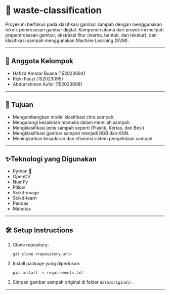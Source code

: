 # 📌 waste-classification
Proyek ini berfokus pada klasifikasi gambar sampah dengan menggunakan teknik pemrosesan gambar digital. Komponen utama dari proyek ini meliputi prapemrosesan gambar, ekstraksi fitur (warna, bentuk, dan tekstur), dan klasifikasi sampah menggunakan Machine Learning (SVM).

---
## 🚨 Anggota Kelompok
- Hafizd Ammar Buana (152023094)
- Rizki Fauzi (152023095)
- Abdurrahman Aufar (152023098)

---

## 🎯 Tujuan

- Mengembangkan model klasifikasi citra sampah.
- Mengurangi kesalahan manusia dalam memilah sampah.
- Mengklasifikasi jenis sampah seperti (Plastik, Kertas, dan Besi)
- Mengklasifikasi gambar sampah menjadi RGB dan KNN.
- Meningkatkan kesadaran dan efisiensi sistem pengelolaan sampah.
  

---

## ✨Teknologi yang Digunakan

- Python 🐍
- OpenCV
- NumPy
- Pillow
- Scikit-image
- Scikit-learn
- Pandas
- Mahotas

---


## 🛠 Setup Instructions
1. Clone repository:
   ```
   git clone <repository-url>
   ```

2. Install package yang diperlukan:
   ```
   pip install -r requirements.txt
   ```

3. Simpan gambar sampah original di folder `data/original/`.
---
